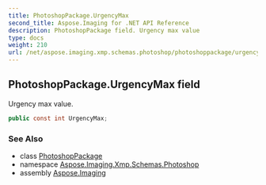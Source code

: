 ```yaml
---
title: PhotoshopPackage.UrgencyMax
second_title: Aspose.Imaging for .NET API Reference
description: PhotoshopPackage field. Urgency max value
type: docs
weight: 210
url: /net/aspose.imaging.xmp.schemas.photoshop/photoshoppackage/urgencymax/
---
```

## PhotoshopPackage.UrgencyMax field

Urgency max value.

```csharp
public const int UrgencyMax;
```

### See Also

* class [PhotoshopPackage](../)
* namespace [Aspose.Imaging.Xmp.Schemas.Photoshop](../../photoshoppackage/)
* assembly [Aspose.Imaging](../../../)


